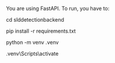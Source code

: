 You are using FastAPI. To run, you have to:

cd slddetectionbackend

pip install -r requirements.txt 

python -m venv .venv

.venv\Scripts\activate